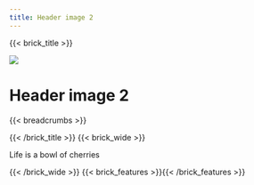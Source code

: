 ```yaml
---
title: Header image 2
---
```

{{< brick_title >}}

![](/uploads/photos/clear1.jpg)

# Header image 2

{{< breadcrumbs >}}

{{< /brick_title >}}
{{< brick_wide >}}

Life is a bowl of cherries

{{< /brick_wide >}}
{{< brick_features >}}{{< /brick_features >}}